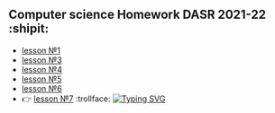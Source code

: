 ## Computer science Homework DASR 2021-22 :shipit:

- [lesson №1](https://github.com/serikov1/infa/tree/main/homework/H_W%201%20week)
- [lesson №3](https://github.com/serikov1/infa/tree/main/homework/H_W%203%20week)
- [lesson №4](https://github.com/serikov1/infa/tree/main/homework/H_W%204%20week)
- [lesson №5](https://github.com/serikov1/infa/tree/main/homework/H_W%205%20week)
- [lesson №6](https://github.com/serikov1/infa/tree/main/homework/H_W%206%20week)
- :point_right: [lesson №7](https://github.com/serikov1/infa/tree/main/homework/H_W%207%20week) :trollface:
[![Typing SVG](https://readme-typing-svg.herokuapp.com?color=3328F7&background=3D60FF00&vCenter=true&width=200&height=15&lines=CHECK++THIS;Boss%2C+I'm+tired)](https://git.io/typing-svg)
